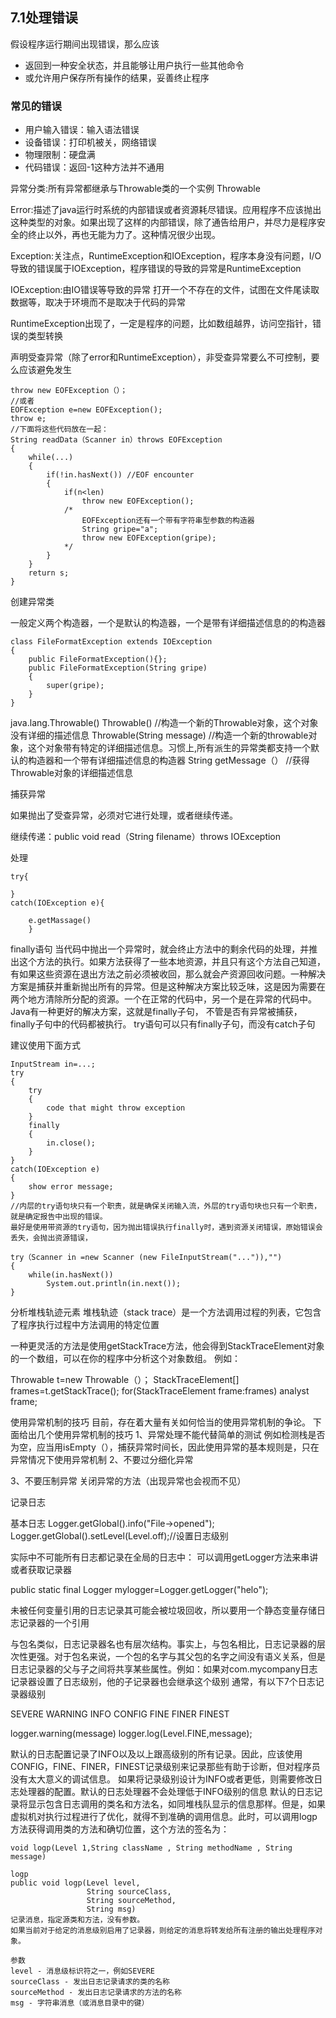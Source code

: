 ## 7.1处理错误
假设程序运行期间出现错误，那么应该
* 返回到一种安全状态，并且能够让用户执行一些其他命令
* 或允许用户保存所有操作的结果，妥善终止程序

### 常见的错误 

* 用户输入错误：输入语法错误
* 设备错误：打印机被关，网络错误
* 物理限制：硬盘满
* 代码错误：返回-1这种方法并不通用

异常分类:所有异常都继承与Throwable类的一个实例
Throwable

Error:描述了java运行时系统的内部错误或者资源耗尽错误。应用程序不应该抛出这种类型的对象。如果出现了这样的内部错误，除了通告给用户，并尽力是程序安全的终止以外，再也无能为力了。这种情况很少出现。

Exception:关注点，RuntimeException和IOException，程序本身没有问题，I/O导致的错误属于IOException，程序错误的导致的异常是RuntimeException

IOException:由IO错误等导致的异常
打开一个不存在的文件，试图在文件尾读取数据等，取决于环境而不是取决于代码的异常

RuntimeException出现了，一定是程序的问题，比如数组越界，访问空指针，错误的类型转换

声明受查异常（除了error和RuntimeException），非受查异常要么不可控制，要么应该避免发生
```
throw new EOFException（）；
//或者
EOFException e=new EOFException();
throw e;
//下面将这些代码放在一起：
String readData（Scanner in）throws EOFException
{
    while(...)
    {
        if(!in.hasNext()) //EOF encounter
        {
            if(n<len)
                throw new EOFException();
            /*
                EOFException还有一个带有字符串型参数的构造器
                String gripe="a";
                throw new EOFException(gripe);
            */
        }
    }
    return s;
}
```



创建异常类

一般定义两个构造器，一个是默认的构造器，一个是带有详细描述信息的的构造器
```
class FileFormatException extends IOException
{
    public FileFormatException(){};
    public FileFormatException(String gripe)
    {
        super(gripe);
    }
}
```


java.lang.Throwable()
Throwable()
  //构造一个新的Throwable对象，这个对象没有详细的描述信息
Throwable(String message)
//构造一个新的throwable对象，这个对象带有特定的详细描述信息。习惯上,所有派生的异常类都支持一个默认的构造器和一个带有详细描述信息的构造器
String getMessage（）
//获得Throwable对象的详细描述信息


捕获异常

如果抛出了受查异常，必须对它进行处理，或者继续传递。

继续传递：public void read（String filename）throws IOException

处理
```
try{

}
catch(IOException e){

    e.getMassage()
    }
```

    
finally语句 
当代码中抛出一个异常时，就会终止方法中的剩余代码的处理，并推出这个方法的执行。如果方法获得了一些本地资源，并且只有这个方法自己知道，有如果这些资源在退出方法之前必须被收回，那么就会产资源回收问题。一种解决方案是捕获并重新抛出所有的异常。但是这种解决方案比较乏味，这是因为需要在两个地方清除所分配的资源。一个在正常的代码中，另一个是在异常的代码中。 
Java有一种更好的解决方案，这就是finally子句，
不管是否有异常被捕获，finally子句中的代码都被执行。
try语句可以只有finally子句，而没有catch子句

建议使用下面方式
```
InputStream in=...;
try
{
    try
    {
        code that might throw exception
    }
    finally
    {
        in.close();
    }
}
catch(IOException e)
{
    show error message;
}
//内层的try语句块只有一个职责，就是确保关闭输入流，外层的try语句块也只有一个职责，就是确定报告中出现的错误。
最好是使用带资源的try语句，因为抛出错误执行finally时，遇到资源关闭错误，原始错误会丢失，会抛出资源错误，

try（Scanner in =new Scanner (new FileInputStream("...")),"")
{
    while(in.hasNext())
        System.out.println(in.next());
}
```



分析堆栈轨迹元素 
堆栈轨迹（stack trace）是一个方法调用过程的列表，它包含了程序执行过程中方法调用的特定位置

一种更灵活的方法是使用getStackTrace方法，他会得到StackTraceElement对象的一个数组，可以在你的程序中分析这个对象数组。 
例如：

Throwable t=new Throwable（）；
StackTraceElement[] frames=t.getStackTrace();
for(StackTraceElement frame:frames)
    analyst frame;


使用异常机制的技巧 
目前，存在着大量有关如何恰当的使用异常机制的争论。 
下面给出几个使用异常机制的技巧 
1、异常处理不能代替简单的测试 
例如检测栈是否为空，应当用isEmpty（），捕获异常时间长，因此使用异常的基本规则是，只在异常情况下使用异常机制 
2、不要过分细化异常 

3、不要压制异常 
关闭异常的方法（出现异常也会视而不见）

记录日志

基本日志
Logger.getGlobal().info("File->opened");
Logger.getGlobal().setLevel(Level.off);//设置日志级别

实际中不可能所有日志都记录在全局的日志中：
可以调用getLogger方法来串讲或者获取记录器

public static final Logger mylogger=Logger.getLogger("helo");

未被任何变量引用的日志记录其可能会被垃圾回收，所以要用一个静态变量存储日志记录器的一个引用 

与包名类似，日志记录器名也有层次结构。事实上，与包名相比，日志记录器的层次性更强。对于包名来说，一个包的名字与其父包的名字之间没有语义关系，但是日志记录器的父与子之间将共享某些属性。例如：如果对com.mycompany日志记录器设置了日志级别，他的子记录器也会继承这个级别 
通常，有以下7个日志记录器级别

SEVERE
WARNING
INFO
CONFIG
FINE
FINER
FINEST 


logger.warning(message)
logger.log(Level.FINE,message); 

  默认的日志配置记录了INFO以及以上跟高级别的所有记录。因此，应该使用CONFIG，FINE、FINER，FINEST记录级别来记录那些有助于诊断，但对程序员没有太大意义的调试信息。 
  如果将记录级别设计为INFO或者更低，则需要修改日志处理器的配置。默认的日志处理器不会处理低于INFO级别的信息 
  默认的日志记录将显示包含日志调用的类名和方法名，如同堆栈队显示的信息那样。但是，如果虚拟机对执行过程进行了优化，就得不到准确的调用信息。此时，可以调用logp方法获得调用类的方法和确切位置，这个方法的签名为：

    void logp(Level 1,String className , String methodName , String message)

    logp
    public void logp(Level level,
                     String sourceClass,
                     String sourceMethod,
                     String msg)
    记录消息，指定源类和方法，没有参数。
    如果当前对于给定的消息级别启用了记录器，则给定的消息将转发给所有注册的输出处理程序对象。

    参数
    level - 消息级标识符之一，例如SEVERE
    sourceClass - 发出日志记录请求的类的名称
    sourceMethod - 发出日志记录请求的方法的名称
    msg - 字符串消息（或消息目录中的键）







